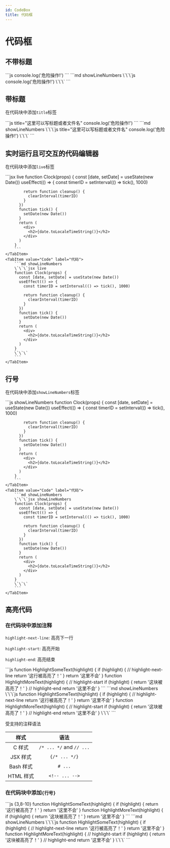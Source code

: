 ```yaml
---
id: CodeBox
title: 代码框
---
```


# 代码框

## 不带标题

<Tabs>
    <TabItem value="Browse" label="浏览">
        ```js
        console.log('危险操作!')
        ```
    </TabItem>
    <TabItem value="Code" label="代码">
        ```md showLineNumbers
        \`\`\`js
        console.log('危险操作!')
        \`\`\`
        ```
    </TabItem>
</Tabs>

## 带标题

在代码块中添加`title`标签

<Tabs>
    <TabItem value="Browse" label="浏览">
        ```js title="这里可以写标题或者文件名"
        console.log('危险操作!')
        ```
    </TabItem>
    <TabItem value="Code" label="代码">
        ```md showLineNumbers
        \`\`\`js title="这里可以写标题或者文件名"
        console.log('危险操作!')
        \`\`\`
        ```
    </TabItem>
</Tabs>

## 实时运行且可交互的代码编辑器

在代码块中添加`live`标签

<Tabs>
    <TabItem value="Browse" label="浏览">
        ```jsx live
        function Clock(props) {
          const [date, setDate] = useState(new Date())
          useEffect(() => {
            const timerID = setInterval(() => tick(), 1000)

            return function cleanup() {
              clearInterval(timerID)
            }
          })
          function tick() {
            setDate(new Date())
          }
          return (
            <div>
              <h2>{date.toLocaleTimeString()}</h2>
            </div>
          )
        }
        ```
    </TabItem>
    <TabItem value="Code" label="代码">
        ```md showLineNumbers
        \`\`\`jsx live
        function Clock(props) {
          const [date, setDate] = useState(new Date())
          useEffect(() => {
            const timerID = setInterval(() => tick(), 1000)

            return function cleanup() {
              clearInterval(timerID)
            }
          })
          function tick() {
            setDate(new Date())
          }
          return (
            <div>
              <h2>{date.toLocaleTimeString()}</h2>
            </div>
          )
        }
        \`\`\`
        ```
    </TabItem>
</Tabs>

## 行号

在代码块中添加`showLineNumbers`标签

<Tabs>
    <TabItem value="Browse" label="浏览">
        ```js showLineNumbers
        function Clock(props) {
          const [date, setDate] = useState(new Date())
          useEffect(() => {
            const timerID = setInterval(() => tick(), 1000)

            return function cleanup() {
              clearInterval(timerID)
            }
          })
          function tick() {
            setDate(new Date())
          }
          return (
            <div>
              <h2>{date.toLocaleTimeString()}</h2>
            </div>
          )
        }
        ```
    </TabItem>
    <TabItem value="Code" label="代码">
        ```md showLineNumbers
        \`\`\`jsx showLineNumbers
        function Clock(props) {
          const [date, setDate] = useState(new Date())
          useEffect(() => {
            const timerID = setInterval(() => tick(), 1000)

            return function cleanup() {
              clearInterval(timerID)
            }
          })
          function tick() {
            setDate(new Date())
          }
          return (
            <div>
              <h2>{date.toLocaleTimeString()}</h2>
            </div>
          )
        }
        \`\`\`
        ```
    </TabItem>
</Tabs>

## 高亮代码

### 在代码块中添加注释

`highlight-next-line`: 高亮下一行

`highlight-start`: 高亮开始

`highlight-end`: 高亮结束

<Tabs>
    <TabItem value="Browse" label="浏览">
        ```js
        function HighlightSomeText(highlight) {
          if (highlight) {
            // highlight-next-line
            return '这行被高亮了！'
          }
          return '这里不会'
        }
        function HighlightMoreText(highlight) {
          // highlight-start
          if (highlight) {
            return '这块被高亮了！'
          }
          // highlight-end
          return '这里不会'
        }
        ```
    </TabItem>
    <TabItem value="Code" label="代码">
        ```md showLineNumbers
        \`\`\`js
        function HighlightSomeText(highlight) {
          if (highlight) {
            // highlight-next-line
            return '这行被高亮了！'
          }
          return '这里不会'
        }
        function HighlightMoreText(highlight) {
          // highlight-start
          if (highlight) {
            return '这块被高亮了！'
          }
          // highlight-end
          return '这里不会'
        }
        \`\`\`
        ```
    </TabItem>
</Tabs>

受支持的注释语法

|   样式    |           语法           |
| :-------: | :----------------------: |
|  C 样式   | `/* ... */` and `// ...` |
| JSX 样式  |      `{/* ... */}`       |
| Bash 样式 |         `# ...`          |
| HTML 样式 |      `<!-- ... -->`      |

### 在代码块中添加`{行号}`

<Tabs>
    <TabItem value="Browse" label="浏览">
        ```js {3,8-10}
        function HighlightSomeText(highlight) {
          if (highlight) {
            return '这行被高亮了！'
          }
          return '这里不会'
        }
        function HighlightMoreText(highlight) {
          if (highlight) {
            return '这块被高亮了！'
          }
          return '这里不会'
        }
        ```
    </TabItem>
    <TabItem value="Code" label="代码">
        ```md showLineNumbers
        \`\`\`js
        function HighlightSomeText(highlight) {
          if (highlight) {
            // highlight-next-line
            return '这行被高亮了！'
          }
          return '这里不会'
        }
        function HighlightMoreText(highlight) {
          // highlight-start
          if (highlight) {
            return '这块被高亮了！'
          }
          // highlight-end
          return '这里不会'
        }
        \`\`\`
        ```
    </TabItem>
</Tabs>
